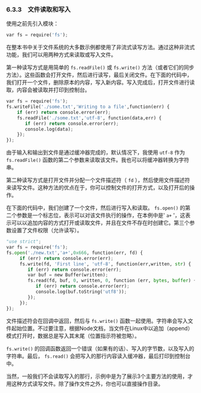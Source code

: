 

### 6.3.3　文件读取和写入

使用之前先引入模块：

```python
var fs = require('fs');
```

在整本书中关于文件系统的大多数示例都使用了非流式读写方法。通过这种非流式功能，我们可以用两种方式来读取或写入文件。

第一种读写方式是用简单的 `fs.readFile()` 或 `fs.write()` 方法（或者它们的同步方法）。这些函数会打开文件，然后进行读写，最后关闭文件。在下面的代码中，我们打开一个文件，删除原本的内容，写入新内容。写入完成后，打开文件进行读取，内容会被读取并打印到控制台。

```python
var fs = require('fs');
fs.writeFile('./some.txt','Writing to a file',function(err) {
    if (err) return console.error(err);
    fs.readFile('./some.txt','utf-8', function(data,err) {
       if (err) return console.error(err);
       console.log(data);
    });
});
```

由于输入和输出到文件是通过缓冲器完成的，默认情况下，我使用 `utf-8` 作为 `fs.readFile()` 函数的第二个参数来读取该文件。我也可以将缓冲器转换为字符串。

第二种读写方式是打开文件并分配一个文件描述符（ `fd` ），然后使用文件描述符来读写文件。这种方法的优点在于，你可以控制文件的打开方式，以及打开后的操作。

在下面的代码中，我们创建了一个文件，然后进行写入和读取。 `fs.open()` 的第二个参数是一个标志位，表示可以对该文件执行的操作，在本例中是' `a+` '，这表示可以以追加内容的方式打开或读取文件，并且在文件不存在时创建它。第三个参数设置了文件权限（允许读写）。

```python
"use strict";
var fs = require('fs');
fs.open('./new.txt','a+',0x666, function(err, fd) {
     if (err) return console.error(err);
     fs.write(fd, 'First line', 'utf-8', function(err,written, str) {
        if (err) return console.error(err);
        var buf = new Buffer(written);
        fs.read(fd, buf, 0, written, 0, function (err, bytes, buffer) {
           if (err) return console.error(err);
           console.log(buf.toString('utf8'));
        });
     });
});
```

文件描述符会在回调中返回，然后与 `fs.write()` 函数一起使用。字符串会写入文件起始位置。不过要注意，根据Node文档，当文件在Linux中以追加（append）模式打开时，数据总是写入其末尾（位置指示符被忽略）。

`fs.write()` 的回调函数返回一个错误（如果有的话）、写入的字节数，以及写入的字符串。最后， `fs.read()` 会把写入的那行内容读入缓冲器，最后打印到控制台中。

当然，一般我们不会读取写入的那行，示例中是为了展示3个主要方法的使用，才用这种方式读写文件。除了操作文件之外，你也可以直接操作目录。

